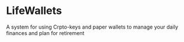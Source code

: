 # LifeWallets
A system for using Crpto-keys and paper wallets to manage your daily finances and plan for retirement

